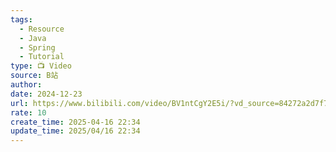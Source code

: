 ```yaml
---
tags:
  - Resource
  - Java
  - Spring
  - Tutorial
type: 📺 Video
source: B站
author: 
date: 2024-12-23
url: https://www.bilibili.com/video/BV1ntCgY2E5i/?vd_source=84272a2d7f72158b38778819be5bc6ad
rate: 10
create_time: 2025-04-16 22:34
update_time: 2025/04/16 22:34
---
```

